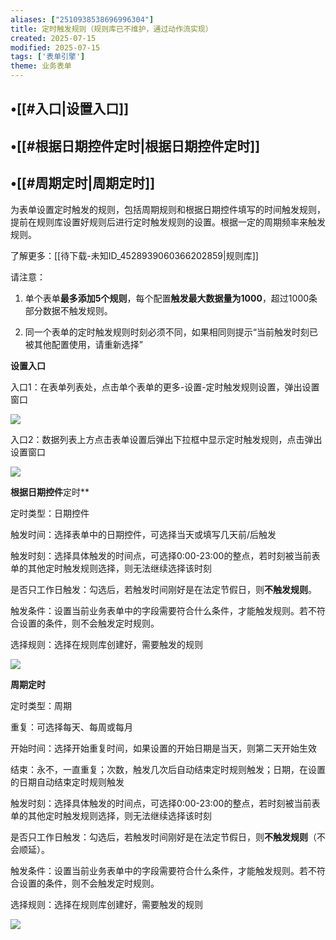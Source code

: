 ```yaml
---
aliases: ["2510938538696996304"]
title: 定时触发规则（规则库已不维护，通过动作流实现）
created: 2025-07-15
modified: 2025-07-15
tags: ['表单引擎']
theme: 业务表单
---
```


## •[[#入口|设置入口]]

## •[[#根据日期控件定时|根据日期控件定时]]

## •[[#周期定时|周期定时]]

为表单设置定时触发的规则，包括周期规则和根据日期控件填写的时间触发规则，提前在规则库设置好规则后进行定时触发规则的设置。根据一定的周期频率来触发规则。

了解更多：[[待下载-未知ID_4528939060366202859|规则库]]

请注意：

1. 单个表单**最多添加5个规则**，每个配置**触发最大数据量为1000**，超过1000条部分数据不触发规则。

2. 同一个表单的定时触发规则时刻必须不同，如果相同则提示“当前触发时刻已被其他配置使用，请重新选择”

**设置入口**

入口1：在表单列表处，点击单个表单的更多-设置-定时触发规则设置，弹出设置窗口

![](550ae08053fac1061a0e2ec19420526a.jpg)

入口2：数据列表上方点击表单设置后弹出下拉框中显示定时触发规则，点击弹出设置窗口

![](90cbd099310cecf6625ce58c615d02a6.jpg)

**根据日期控件**定时**

定时类型：日期控件

触发时间：选择表单中的日期控件，可选择当天或填写几天前/后触发

触发时刻：选择具体触发的时间点，可选择0:00-23:00的整点，若时刻被当前表单的其他定时触发规则选择，则无法继续选择该时刻

是否只工作日触发：勾选后，若触发时间刚好是在法定节假日，则**不触发规则**。

触发条件：设置当前业务表单中的字段需要符合什么条件，才能触发规则。若不符合设置的条件，则不会触发定时规则。

选择规则：选择在规则库创建好，需要触发的规则

![](c527122a883705010a3beef2e0a7327c.jpg)

**周期定时**

定时类型：周期

重复：可选择每天、每周或每月

开始时间：选择开始重复时间，如果设置的开始日期是当天，则第二天开始生效

结束：永不，一直重复；次数，触发几次后自动结束定时规则触发；日期，在设置的日期自动结束定时规则触发

触发时刻：选择具体触发的时间点，可选择0:00-23:00的整点，若时刻被当前表单的其他定时触发规则选择，则无法继续选择该时刻

是否只工作日触发：勾选后，若触发时间刚好是在法定节假日，则**不触发规则**（不会顺延）。

触发条件：设置当前业务表单中的字段需要符合什么条件，才能触发规则。若不符合设置的条件，则不会触发定时规则。

选择规则：选择在规则库创建好，需要触发的规则

![](02b7273690db86ee896ee324ab508d85.jpg)